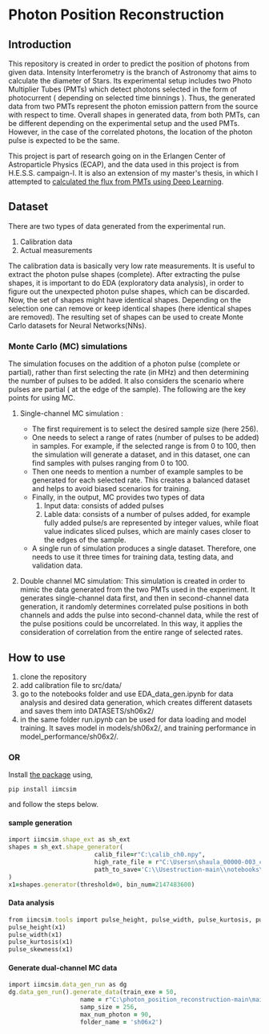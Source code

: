 # Photon Position Reconstruction
## Introduction
This repository is created in order to predict the position of photons from given data.
Intensity Interferometry is the branch of Astronomy that aims to calculate the diameter of Stars.
Its experimental setup includes two Photo Multiplier Tubes (PMTs) which detect photons selected in the form of photocurrent ( depending on selected time binnings ). Thus, the generated data from two PMTs represent the photon emission pattern from the source with respect to time. Overall shapes in generated data, from both PMTs, can be different depending on the experimental setup and the used PMTs. However, in the case of the correlated photons, the location of the photon pulse is expected to be the same.

This project is part of research going on in the Erlangen Center of Astroparticle Physics (ECAP), and the data used in this project is from H.E.S.S. campaign-I. It is also an extension of my master's thesis, in which I attempted to 
<a href="https://dl.gi.de/handle/20.500.12116/39542" target="_blank">calculated the flux from PMTs using Deep Learning</a>.

## Dataset

There are two types of data generated from the experimental run.
1. Calibration data
2. Actual measurements

The calibration data is basically very low rate measurements. It is useful to extract the photon pulse shapes (complete). After extracting the pulse shapes, it is important to do EDA (exploratory data analysis), in order to figure out the unexpected photon pulse shapes, which can be discarded. Now, the set of shapes might have identical shapes. Depending on the selection one can remove or keep identical shapes (here identical shapes are removed). The resulting set of shapes can be used to create Monte Carlo datasets for Neural Networks(NNs).

### Monte Carlo (MC) simulations

The simulation focuses on the addition of a photon pulse (complete or partial), rather than first selecting the rate (in MHz) and then determining the number of pulses to be added. It also considers the scenario where pulses are partial ( at the edge of the sample). The following are the key points for using MC.

1. Single-channel MC simulation :

    - The first requirement is to select the desired sample size (here 256).
    - One needs to select a range of rates (number of pulses to be added) in samples. For example, if the selected range is from 0 to 100, then the simulation will generate a dataset, and in this dataset, one can find samples with pulses ranging from 0 to 100.
    - Then one needs to mention a number of example samples to be generated for each selected rate. This creates a balanced dataset and helps to avoid biased scenarios for training.
    - Finally, in the output, MC provides two types of data
        1. Input data: consists of added pulses
        2. Lable data: consists of a number of pulses added, for example fully added pulse/s are represented by integer values, while float value indicates sliced pulses, which are mainly cases closer to the edges of the sample.
    - A single run of simulation produces a single dataset. Therefore, one needs to use it three times for training data, testing data, and validation data.
2. Double channel MC simulation: This simulation is created in order to mimic the data generated from the two PMTs used in the experiment. It generates single-channel data first, and then in second-channel data generation, it randomly determines correlated pulse positions in both channels and adds the pulse into second-channel data, while the rest of the pulse positions could be uncorrelated. In this way, it applies the consideration of correlation from the entire range of selected rates.

## How to use
1. clone the repository
2. add calibration file to src/data/ 
3. go to the notebooks folder and use EDA_data_gen.ipynb for data analysis and desired data generation, which creates different datasets and saves them into DATASETS/sh06x2/
4. in the same folder run.ipynb can be used for data loading and model training. It saves model in models/sh06x2/, and training performance in model_performance/sh06x2/.

### OR
Install [the package](https://pypi.org/project/iimcsim/) using, 
```
pip install iimcsim
```
and follow the steps below.
#### sample generation
```ruby
import iimcsim.shape_ext as sh_ext
shapes = sh_ext.shape_generator(
                        calib_file=r"C:\calib_ch0.npy",
                        high_rate_file = r"C:\Usersn\shaula_00000-003_ch0.npy",
                        path_to_save='C:\\Usestruction-main\\notebooks\\',
)
x1=shapes.generator(threshold=0, bin_num=2147483600)
```
#### Data analysis

```ruby
from iimcsim.tools import pulse_height, pulse_width, pulse_kurtosis, pulse_skewness
pulse_height(x1)
pulse_width(x1)
pulse_kurtosis(x1)
pulse_skewness(x1)
```
#### Generate dual-channel MC data
```ruby
import iimcsim.data_gen_run as dg
dg.data_gen_run().generate_data(train_exe = 50,
                    name = r"C:\photon_position_reconstruction-main\main\src\data\plateauless_uniq_pulses_2345.npy",
                    samp_size = 256,
                    max_num_photon = 90,
                    folder_name = 'sh06x2')
```
